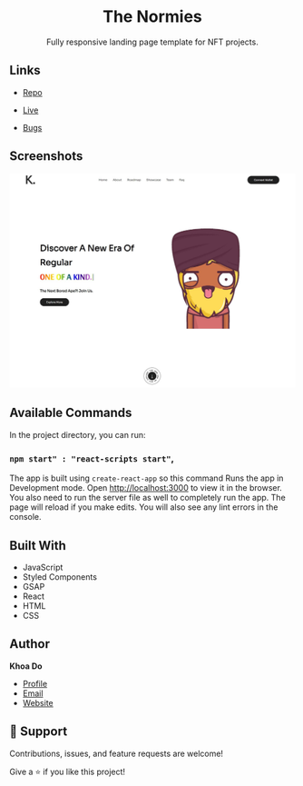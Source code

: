 <h1 align="center">The Normies</h1>

<p align="center">Fully responsive landing page template for NFT projects.</p>

## Links

- [Repo](https://github.com/khoadodk/the-normies 'Repo')

- [Live](https://kd-the-normies.netlify.app 'Live View')

- [Bugs](https://github.com/khoadodk/the-normies/issues 'Issues Page')

## Screenshots

![Home Page](screenshot.png 'Home Page')

## Available Commands

In the project directory, you can run:

### `npm start" : "react-scripts start"`,

The app is built using `create-react-app` so this command Runs the app in Development mode. Open [http://localhost:3000](http://localhost:3000) to view it in the browser. You also need to run the server file as well to completely run the app. The page will reload if you make edits.
You will also see any lint errors in the console.

## Built With

- JavaScript
- Styled Components
- GSAP
- React
- HTML
- CSS

## Author

**Khoa Do**

- [Profile](https://github.com/khoadodk 'Khoa Do')
- [Email](mailto:khoado.dk@gmail.com 'Hi!')
- [Website](https://khoado.dev 'Welcome')

## 🤝 Support

Contributions, issues, and feature requests are welcome!

Give a ⭐️ if you like this project!
